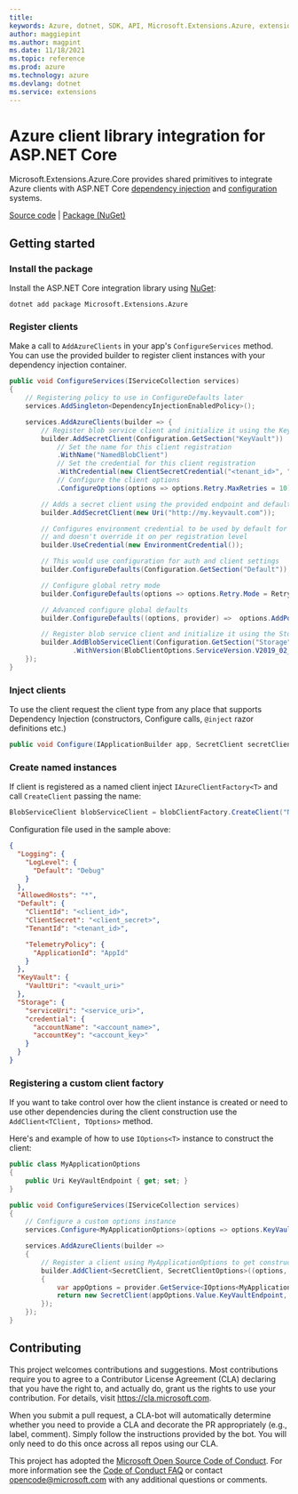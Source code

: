 ```yaml
---
title: 
keywords: Azure, dotnet, SDK, API, Microsoft.Extensions.Azure, extensions
author: maggiepint
ms.author: magpint
ms.date: 11/18/2021
ms.topic: reference
ms.prod: azure
ms.technology: azure
ms.devlang: dotnet
ms.service: extensions
---
```


# Azure client library integration for ASP.NET Core

Microsoft.Extensions.Azure.Core provides shared primitives to integrate Azure clients with ASP.NET Core [dependency injection][dependency_injection] and [configuration][configuration] systems.

[Source code][source_root] | [Package (NuGet)][package]

## Getting started

### Install the package

Install the ASP.NET Core integration library using [NuGet][nuget]:

```dotnetcli
dotnet add package Microsoft.Extensions.Azure
```

### Register clients

Make a call to `AddAzureClients` in your app's `ConfigureServices` method. You can use the provided builder to register client instances with your dependency injection container.

```C# Snippet:ConfigureServices
public void ConfigureServices(IServiceCollection services)
{
    // Registering policy to use in ConfigureDefaults later
    services.AddSingleton<DependencyInjectionEnabledPolicy>();

    services.AddAzureClients(builder => {
        // Register blob service client and initialize it using the KeyVault section of configuration
        builder.AddSecretClient(Configuration.GetSection("KeyVault"))
            // Set the name for this client registration
            .WithName("NamedBlobClient")
            // Set the credential for this client registration
            .WithCredential(new ClientSecretCredential("<tenant_id>", "<client_id>", "<client_secret>"))
            // Configure the client options
            .ConfigureOptions(options => options.Retry.MaxRetries = 10);

        // Adds a secret client using the provided endpoint and default credential set later
        builder.AddSecretClient(new Uri("http://my.keyvault.com"));

        // Configures environment credential to be used by default for all clients that require TokenCredential
        // and doesn't override it on per registration level
        builder.UseCredential(new EnvironmentCredential());

        // This would use configuration for auth and client settings
        builder.ConfigureDefaults(Configuration.GetSection("Default"));

        // Configure global retry mode
        builder.ConfigureDefaults(options => options.Retry.Mode = RetryMode.Exponential);

        // Advanced configure global defaults
        builder.ConfigureDefaults((options, provider) =>  options.AddPolicy(provider.GetService<DependencyInjectionEnabledPolicy>(), HttpPipelinePosition.PerCall));

        // Register blob service client and initialize it using the Storage section of configuration
        builder.AddBlobServiceClient(Configuration.GetSection("Storage"))
                .WithVersion(BlobClientOptions.ServiceVersion.V2019_02_02);
    });
}
```

### Inject clients

To use the client request the client type from any place that supports Dependency Injection (constructors, Configure calls, `@inject` razor definitions etc.)

```C# Snippet:Inject
public void Configure(IApplicationBuilder app, SecretClient secretClient, IAzureClientFactory<BlobServiceClient> blobClientFactory)
```

### Create named instances

If client is registered as a named client inject `IAzureClientFactory<T>` and call `CreateClient` passing the name:

```C# Snippet:ResolveNamed
BlobServiceClient blobServiceClient = blobClientFactory.CreateClient("NamedBlobClient");
```

Configuration file used in the sample above:

``` json
{
  "Logging": {
    "LogLevel": {
      "Default": "Debug"
    }
  },
  "AllowedHosts": "*",
  "Default": {
    "ClientId": "<client_id>",
    "ClientSecret": "<client_secret>",
    "TenantId": "<tenant_id>",

    "TelemetryPolicy": {
      "ApplicationId": "AppId"
    }
  },
  "KeyVault": {
    "VaultUri": "<vault_uri>"
  },
  "Storage": {
    "serviceUri": "<service_uri>",
    "credential": {
      "accountName": "<account_name>",
      "accountKey": "<account_key>"
    }
  }
}
```

### Registering a custom client factory

If you want to take control over how the client instance is created or need to use other dependencies during the client construction use the `AddClient<TClient, TOptions>` method.

Here's and example of how to use `IOptions<T>` instance to construct the client:

```C# Snippet:UsingOptionsForClientConstruction
public class MyApplicationOptions
{
    public Uri KeyVaultEndpoint { get; set; }
}

public void ConfigureServices(IServiceCollection services)
{
    // Configure a custom options instance
    services.Configure<MyApplicationOptions>(options => options.KeyVaultEndpoint = new Uri("http://localhost/"));

    services.AddAzureClients(builder =>
    {
        // Register a client using MyApplicationOptions to get constructor parameters
        builder.AddClient<SecretClient, SecretClientOptions>((options, credential, provider) =>
        {
            var appOptions = provider.GetService<IOptions<MyApplicationOptions>>();
            return new SecretClient(appOptions.Value.KeyVaultEndpoint, credential, options);
        });
    });
}
```

## Contributing
This project welcomes contributions and suggestions. Most contributions require you to agree to a Contributor License Agreement (CLA) declaring that you have the right to, and actually do, grant us the rights to use your contribution. For details, visit https://cla.microsoft.com.

When you submit a pull request, a CLA-bot will automatically determine whether you need to provide a CLA and decorate the PR appropriately (e.g., label, comment). Simply follow the instructions provided by the bot. You will only need to do this once across all repos using our CLA.

This project has adopted the [Microsoft Open Source Code of Conduct][code_of_conduct]. For more information see the [Code of Conduct FAQ][code_of_conduct_faq] or contact opencode@microsoft.com with any additional questions or comments.


<!-- LINKS -->
[source_root]: https://github.com/Azure/azure-sdk-for-net/tree/main/sdk/extensions/Microsoft.Extensions.Azure/src
[nuget]: https://www.nuget.org/
[package]: https://www.nuget.org/packages/Microsoft.Extensions.Azure/
[configuration]: https://docs.microsoft.com/aspnet/core/fundamentals/configuration/?view=aspnetcore-3.0
[dependency_injection]: https://docs.microsoft.com/aspnet/core/fundamentals/dependency-injection?view=aspnetcore-3.0
[code_of_conduct]: https://opensource.microsoft.com/codeofconduct/
[code_of_conduct_faq]: https://opensource.microsoft.com/codeofconduct/faq/

